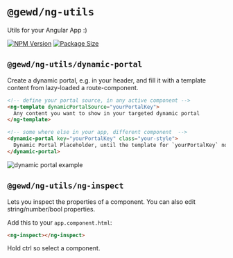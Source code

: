 # `@gewd/ng-utils`

Utils for your Angular App :)

[![NPM Version][npm-img]][npm-url]
[![Package Size][size-img]][size-url]

[npm-img]: https://img.shields.io/npm/v/@gewd/ng-utils.svg?
[npm-url]: https://www.npmjs.com/package/@gewd/ng-utils
[size-img]: https://img.shields.io/bundlephobia/minzip/@gewd/ng-utils.svg
[size-url]: https://bundlephobia.com/result?p=@gewd/ng-utils

## `@gewd/ng-utils/dynamic-portal`

Create a dynamic portal, e.g. in your header, and fill it with a template content from lazy-loaded a route-component.

```html
<!-- define your portal source, in any active component -->
<ng-template dynamicPortalSource="yourPortalKey">
  Any content you want to show in your targeted dynamic portal
</ng-template>

<!-- some where else in your app, different component  -->
<dynamic-portal key="yourPortalKey" class="your-style">
  Dynamic Portal Placeholder, until the template for `yourPortalKey` not been set
</dynamic-portal>
```

![dynamic portal example](https://user-images.githubusercontent.com/842273/71450280-25562380-275f-11ea-9c33-62bc8d282270.gif)


## `@gewd/ng-utils/ng-inspect`

Lets you inspect the properties of a component.
You can also edit string/number/bool properties.

Add this to your `app.component.html`:
```html
<ng-inspect></ng-inspect>
```

Hold ctrl so select a component.
